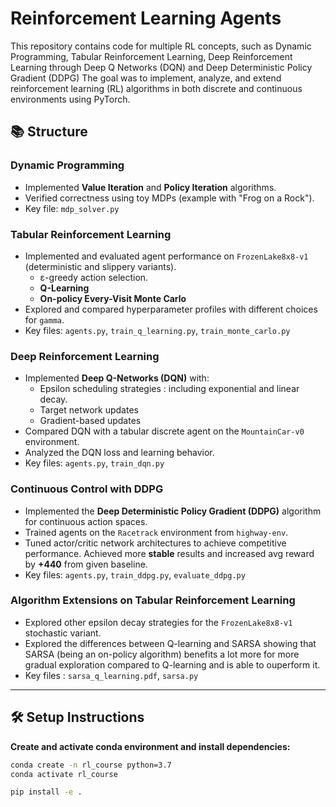 # Reinforcement Learning Agents

This repository contains code for multiple RL concepts, such as Dynamic Programming, Tabular Reinforcement Learning, Deep Reinforcement Learning through Deep Q Networks (DQN) and Deep Deterministic Policy Gradient (DDPG)
The goal was to implement, analyze, and extend reinforcement learning (RL) algorithms in both discrete and continuous environments using PyTorch.

## 📚 Structure


### **Dynamic Programming** 
- Implemented **Value Iteration** and **Policy Iteration** algorithms.
- Verified correctness using toy MDPs (example with "Frog on a Rock").
- Key file: `mdp_solver.py`

### **Tabular Reinforcement Learning**
- Implemented and evaluated agent performance on `FrozenLake8x8-v1` (deterministic and slippery variants).
  - ε-greedy action selection.
  - **Q-Learning**
  - **On-policy Every-Visit Monte Carlo**
- Explored and compared hyperparameter profiles with different choices for `gamma`.
- Key files: `agents.py`, `train_q_learning.py`, `train_monte_carlo.py`

### **Deep Reinforcement Learning**
- Implemented **Deep Q-Networks (DQN)** with:
  - Epsilon scheduling strategies : including exponential and linear decay.
  - Target network updates
  - Gradient-based updates
- Compared DQN with a tabular discrete agent on the `MountainCar-v0` environment.
- Analyzed the DQN loss and learning behavior.
- Key files: `agents.py`, `train_dqn.py`

### **Continuous Control with DDPG** 
- Implemented the **Deep Deterministic Policy Gradient (DDPG)** algorithm for continuous action spaces.
- Trained agents on the `Racetrack` environment from `highway-env`.
- Tuned actor/critic network architectures to achieve competitive performance. Achieved more **stable** results and increased avg reward by **+440** from given baseline.
- Key files: `agents.py`, `train_ddpg.py`, `evaluate_ddpg.py`

### **Algorithm Extensions on Tabular Reinforcement Learning**
- Explored other epsilon decay strategies for the `FrozenLake8x8-v1` stochastic variant.
- Explored the differences between Q-learning and SARSA showing that SARSA (being an on-policy algorithm) benefits a lot more for more gradual exploration compared to Q-learning and is able to ouperform it.
- Key files : `sarsa_q_learning.pdf`, `sarsa.py`

---

## 🛠 Setup Instructions

**Create and activate conda environment and install dependencies:**

```bash
conda create -n rl_course python=3.7
conda activate rl_course
```

```bash
pip install -e .
```
